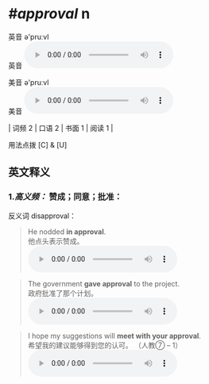 # ***\#approval*** n
英音 ə'pruːvl  
英音
<audio src="./media/approval-B.aac" controls="controls"></audio>

美音 ə'pruːvl  
美音
<audio src="./media/approval.aac" controls="controls"></audio>



| 词频 2 | 口语 2 | 书面 1 | 阅读 1 |  

用法点拨  [C] & [U]

英文释义
---
### 1.*高义频：* **赞成；同意；批准：**  
反义词 disapproval： 

 > He nodded **in approval**.  
 > 他点头表示赞成。    
<audio src="./media/1-approval.aac" controls="controls"></audio>

 > The government **gave approval** to the project.  
 > 政府批准了那个计划。    
<audio src="./media/2-approval.aac" controls="controls"></audio>

 > I hope my suggestions will **meet with your approval**.  
 > 希望我的建议能够得到您的认可。  （人教⑦ – 1）  
<audio src="./media/3-approval.aac" controls="controls"></audio>


